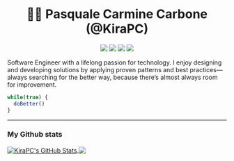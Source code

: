 <div align="center">

# 👨‍💻 **Pasquale Carmine Carbone (@KiraPC)**

[![](https://img.shields.io/badge/Code-JavaScript-informational?style=flat&logo=javascript&logoColor=white&color=AC4142)](https://developer.mozilla.org/it/docs/Web/JavaScript)
[![](https://img.shields.io/badge/Code-Python-informational?style=flat&logo=python&logoColor=white&color=AC4142)](https://developer.mozilla.org/it/docs/Web/Python)
[![](https://img.shields.io/badge/Code-Java-informational?style=flat&logo=java&logoColor=white&color=AC4142)](https://developer.mozilla.org/it/docs/Web/Java)
[![](https://img.shields.io/badge/Editor-VSCode-informational?style=flat&logo=visual-studio-code&logoColor=white&color=AC4142)](https://code.visualstudio.com/)

</div>

Software Engineer with a lifelong passion for technology.
I enjoy designing and developing solutions by applying proven patterns and best practices—always searching for the better way, because there’s almost always room for improvement.

```js
while(true) {
  doBetter()
}
```

<hr>

### My Github stats

<a href="https://github.com/KiraPC">
  <img align="center" src="https://github-readme-stats-kirapcs-projects.vercel.app/api?username=KiraPC&show_icons=true&line_height=27&count_private=true&title_color=ffffff&text_color=c9cacc&icon_color=2bbc8a&bg_color=1d1f21" alt="KiraPC's GitHub Stats" />
</a>
<a href="https://github.com/KiraPC">
  <img align="center" src="https://github-readme-stats-kirapcs-projects.vercel.app/api/top-langs/?username=KiraPC&title_color=fffff&text_color=c9cacc&icon_color=2bbc8a&bg_color=1d1f21&langs_count=3" />
</a>
